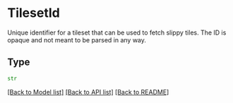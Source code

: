 # TilesetId

Unique identifier for a tileset that can be used to fetch slippy tiles. The ID is opaque and not meant to be
parsed in any way.


## Type
```python
str
```


[[Back to Model list]](../../../../README.md#models-v1-link) [[Back to API list]](../../../../README.md#apis-v1-link) [[Back to README]](../../../../README.md)
